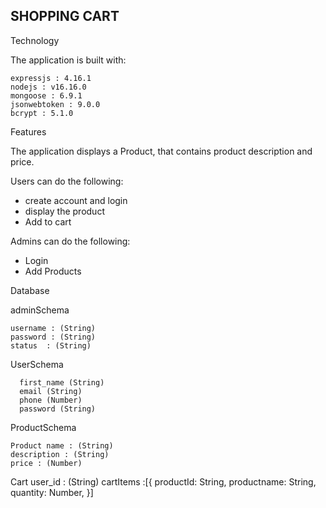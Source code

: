 ## SHOPPING CART

Technology

The application is built with:
    
    expressjs : 4.16.1
    nodejs : v16.16.0
    mongoose : 6.9.1
    jsonwebtoken : 9.0.0
    bcrypt : 5.1.0
    
Features

The application displays a Product, that contains  product description and price.

Users can do the following:   
   - create account and login 
   - display the product 
   - Add to cart
  
Admins can do the following:
  - Login 
  - Add Products
 
Database

 adminSchema 
     
    username : (String)
    password : (String)
    status  : (String)
    
 UserSchema 
     
      first_name (String)
      email (String)
      phone (Number)
      password (String)
    
 ProductSchema
 
    Product name : (String)
    description : (String)
    price : (Number)
   
 Cart 
         user_id  : (String)
            cartItems :[{
             productId: String,
             productname: String,
             quantity: Number,
        }] 
      
